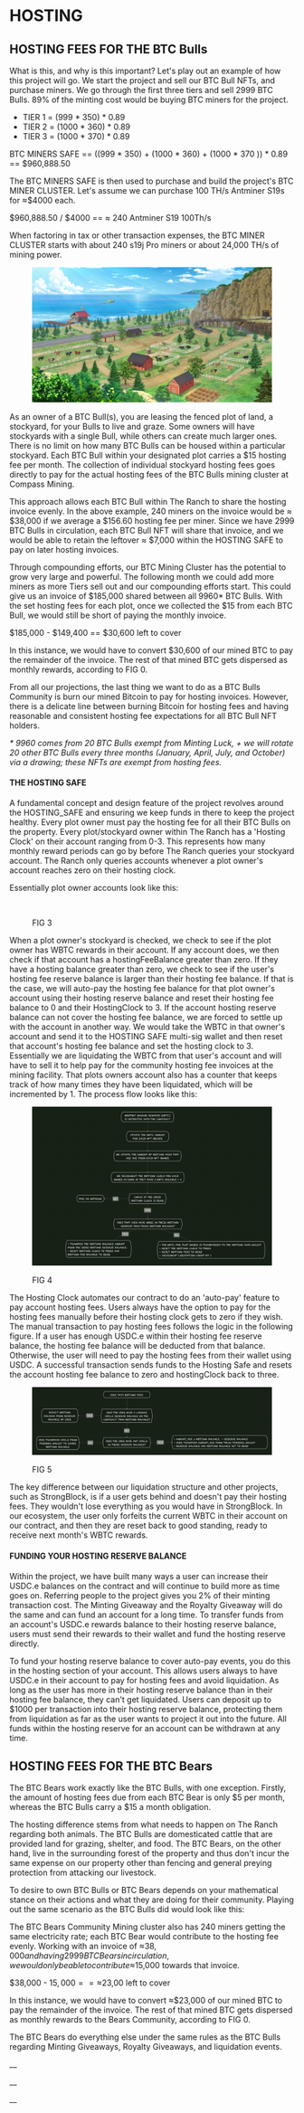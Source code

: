 # HOSTING

## HOSTING FEES FOR THE BTC Bulls

What is this, and why is this important? Let's play out an example of how this project will go. We start the project and sell our BTC Bull NFTs, and purchase miners. We go through the first three tiers and sell 2999 BTC Bulls. 89% of the minting cost would be buying BTC miners for the project.&#x20;

* TIER 1 = (999 \* 350) \* 0.89&#x20;
* TIER 2 = (1000 \* 360) \* 0.89&#x20;
* TIER 3 = (1000 \* 370) \* 0.89&#x20;

BTC MINERS SAFE == ((999 \* 350) + (1000 \* 360) + (1000 \* 370 )) \* 0.89  ==  $960,888.50

The BTC MINERS SAFE is then used to purchase and build the project's BTC MINER CLUSTER. Let's assume we can purchase 100 TH/s Antminer S19s for ≈$4000 each.

$960,888.50 / $4000 == ≈ 240 Antminer S19 100Th/s&#x20;

When factoring in tax or other transaction expenses, the BTC MINER CLUSTER starts with about 240 s19j Pro miners or about 24,000 TH/s of mining power.&#x20;

<figure><img src="../../../.gitbook/assets/Farm (2).png" alt=""><figcaption></figcaption></figure>

As an owner of a BTC Bull(s), you are leasing the fenced plot of land, a stockyard, for your Bulls to live and graze. Some owners will have stockyards with a single Bull, while others can create much larger ones. There is no limit on how many BTC Bulls can be housed within a particular stockyard. Each BTC Bull within your designated plot carries a $15 hosting fee per month. The collection of individual stockyard hosting fees goes directly to pay for the actual hosting fees of the BTC Bulls mining cluster at Compass Mining.&#x20;

This approach allows each BTC Bull within The Ranch to share the hosting invoice evenly. In the above example, 240 miners on the invoice would be ≈ $38,000 if we average a $156.60 hosting fee per miner. Since we have 2999 BTC Bulls in circulation, each BTC Bull NFT will share that invoice, and we would be able to retain the leftover  ≈ $7,000 within the HOSTING SAFE to pay on later hosting invoices.&#x20;

Through compounding efforts, our BTC Mining Cluster has the potential to grow very large and powerful. The following month we could add more miners as more Tiers sell out and our compounding efforts start. This could give us an invoice of $185,000 shared between all 9960\* BTC Bulls. With the set hosting fees for each plot, once we collected the $15 from each BTC Bull, we would still be short of paying the monthly invoice.&#x20;

$185,000 - $149,400 == $30,600 left to cover&#x20;

In this instance, we would have to convert $30,600 of our mined BTC to pay the remainder of the invoice. The rest of that mined BTC gets dispersed as monthly rewards, according to FIG 0.&#x20;

From all our projections, the last thing we want to do as a BTC Bulls Community is burn our mined Bitcoin to pay for hosting invoices. However, there is a delicate line between burning Bitcoin for hosting fees and having reasonable and consistent hosting fee expectations for all BTC Bull NFT holders. &#x20;

&#x20;_\* 9960 comes from 20 BTC Bulls exempt from Minting Luck, + we will rotate 20 other BTC Bulls every three months (January, April, July, and October) via a drawing; these NFTs are exempt from hosting fees._&#x20;

#### THE HOSTING SAFE

A fundamental concept and design feature of the project revolves around the HOSTING\_SAFE and ensuring we keep funds in there to keep the project healthy. Every plot owner must pay the hosting fee for all their BTC Bulls on the property. Every plot/stockyard owner within The Ranch has a 'Hosting Clock' on their account ranging from 0-3. This represents how many monthly reward periods can go by before The Ranch queries your stockyard account. The Ranch only queries accounts whenever a plot owner's account reaches zero on their hosting clock. &#x20;

Essentially plot owner accounts look like this:&#x20;

<figure><img src="https://files.gitbook.com/v0/b/gitbook-x-prod.appspot.com/o/spaces%2FFv8dhycY0uS8Gdt4TW7Y%2Fuploads%2FsS235F1pFNtBLAThBImj%2Fimage.png?alt=media&#x26;token=916924b5-8a53-4185-b88a-0a375dcb9af4" alt=""><figcaption><p>FIG 3</p></figcaption></figure>

When a plot owner's stockyard is checked, we check to see if the plot owner has WBTC rewards in their account. If any account does, we then check if that account has a hostingFeeBalance greater than zero. If they have a hosting balance greater than zero, we check to see if the user's hosting fee reserve balance is larger than their hosting fee balance. If that is the case, we will auto-pay the hosting fee balance for that plot owner's account using their hosting reserve balance and reset their hosting fee balance to 0 and their HostingClock to 3. If the account hosting reserve balance can not cover the hosting fee balance, we are forced to settle up with the account in another way. We would take the WBTC in that owner's account and send it to the HOSTING SAFE multi-sig wallet and then reset that account's hosting fee balance and set the hosting clock to 3. Essentially we are liquidating the WBTC from that user's account and will have to sell it to help pay for the community hosting fee invoices at the mining facility. That plots owners account also has a counter that keeps track of how many times they have been liquidated, which will be incremented by 1.  The process flow looks like this:

<figure><img src="../../../.gitbook/assets/image (3).png" alt=""><figcaption><p>FIG 4</p></figcaption></figure>

The Hosting Clock automates our contract to do an 'auto-pay' feature to pay account hosting fees. Users always have the option to pay for the hosting fees manually before their hosting clock gets to zero if they wish. The manual transaction to pay hosting fees follows the logic in the following figure. If a user has enough USDC.e within their hosting fee reserve balance, the hosting fee balance will be deducted from that balance. Otherwise, the user will need to pay the hosting fees from their wallet using USDC. A successful transaction sends funds to the Hosting Safe and resets the account hosting fee balance to zero and hostingClock back to three.

<figure><img src="../../../.gitbook/assets/image (5).png" alt=""><figcaption><p>FIG 5</p></figcaption></figure>

The key difference between our liquidation structure and other projects, such as StrongBlock, is if a user gets behind and doesn't pay their hosting fees. They wouldn't lose everything as you would have in StrongBlock. In our ecosystem, the user only forfeits the current WBTC in their account on our contract, and then they are reset back to good standing, ready to receive next month's WBTC rewards. &#x20;

#### FUNDING YOUR HOSTING RESERVE BALANCE

Within the project, we have built many ways a user can increase their USDC.e balances on the contract and will continue to build more as time goes on. Referring people to the project gives you 2% of their minting transaction cost. The Minting Giveaway and the Royalty Giveaway will do the same and can fund an account for a long time. To transfer funds from an account's USDC.e rewards balance to their hosting reserve balance, users must send their rewards to their wallet and fund the hosting reserve directly. &#x20;

To fund your hosting reserve balance to cover auto-pay events, you do this in the hosting section of your account.  This allows users always to have USDC.e in their account to pay for hosting fees and avoid liquidation. As long as the user has more in their hosting reserve balance than in their hosting fee balance, they can't get liquidated. Users can deposit up to $1000 per transaction into their hosting reserve balance, protecting them from liquidation as far as the user wants to project it out into the future. All funds within the hosting reserve for an account can be withdrawn at any time.&#x20;



## HOSTING FEES FOR THE BTC Bears

The BTC Bears work exactly like the BTC Bulls, with one exception. Firstly, the amount of hosting fees due from each BTC Bear is only $5 per month, whereas the BTC Bulls carry a $15 a month obligation.&#x20;

The hosting difference stems from what needs to happen on The Ranch regarding both animals. The BTC Bulls are domesticated cattle that are provided land for grazing, shelter, and food. The BTC Bears, on the other hand, live in the surrounding forest of the property and thus don't incur the same expense on our property other than fencing and general preying protection from attacking our livestock.&#x20;

To desire to own BTC Bulls or BTC Bears depends on your mathematical stance on their actions and what they are doing for their community. Playing out the same scenario as the BTC Bulls did would look like this:

The BTC Bears Community Mining cluster also has 240 miners getting the same electricity rate; each BTC Bear would contribute to the hosting fee evenly. Working with an invoice of ≈$38,000 and having 2999 BTC Bears in circulation, we would only be able to contribute ≈$15,000 towards that invoice.

$38,000 - $15,000 == ≈$23,00 left to cover&#x20;

In this instance, we would have to convert ≈$23,000  of our mined BTC to pay the remainder of the invoice. The rest of that mined BTC gets dispersed as monthly rewards to the Bears Community, according to FIG 0.&#x20;

The BTC Bears do everything else under the same rules as the BTC Bulls regarding Minting Giveaways, Royalty Giveaways, and liquidation events.

&#x20;__&#x20;

__

__
